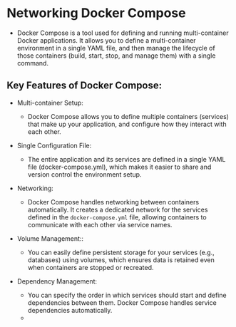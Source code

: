 # Networking Docker Compose
- Docker Compose is a tool used for defining and running multi-container Docker applications. It allows you to define a multi-container environment in a single YAML file, and then manage the lifecycle of those containers (build, start, stop, and manage them) with a single command.

## Key Features of Docker Compose:
   - Multi-container Setup:
     - Docker Compose allows you to define multiple containers (services) that make up your application, and configure how they interact with each other.

   - Single Configuration File:
      - The entire application and its services are defined in a single YAML file (docker-compose.yml), which makes it easier to share and version control the environment setup.

  - Networking:
      - Docker Compose handles networking between containers automatically. It creates a dedicated network for the services defined in the `docker-compose.yml` file, allowing containers to communicate with each other via service names.

  - Volume Management::
      - You can easily define persistent storage for your services (e.g., databases) using volumes, which ensures data is retained even when containers are stopped or recreated.
   
  - Dependency Management:
      - You can specify the order in which services should start and define dependencies between them. Docker Compose handles service dependencies automatically.
      -   
